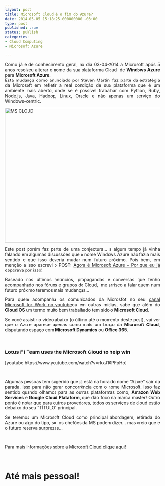 ```yaml
---
layout: post
title: Microsoft Cloud é o fim do Azure?
date: 2014-05-05 15:18:25.000000000 -03:00
type: post
published: true
status: publish
categories:
- Cloud Computing
- Microsoft Azure

---
```

<p align="justify">Como já é de conhecimento geral, no dia 03-04-2014 a Microsoft após 5 anos resolveu alterar o nome da sua plataforma Cloud&#160; de <strong>Windows Azure</strong> para <strong>Microsoft Azure</strong>. <br />Esta mudança como anunciado por Steven Martin, faz parte da estratégia da Microsoft em refletir a real condição de sua plataforma que é um ambiente mais aberto, onde se é possível trabalhar com Python, Ruby, Node.js, Java, Hadoop, Linux, Oracle e não apenas um serviço do Windows-centric.</p>
<p><a href="http://blob.vitormeriat.com.br/images/2014/05/ms-cloud.png"><img title="MS CLOUD" style="background-image:none;float:none;padding-top:0;padding-left:0;margin-left:auto;display:block;padding-right:0;margin-right:auto;border-width:0;"   alt="MS CLOUD" src="http://blob.vitormeriat.com.br/images/2014/05/ms-cloud.png" width="540" height="438" /></a></p>
<p><!--more-->
<p align="justify">Este post porém faz parte de uma conjectura... a algum tempo já vinha falando em algumas discussões que o nome Windows Azure não fazia mais sentido e que isso deveria mudar num futuro próximo. Pois bem, em menção a isso escrevi o POST: <a href="http://vitormeriat.com.br/2014/03/26/agora-microsoft-azure-por-que-eu-j-esperava-por-isso/" target="_blank">Agora é Microsoft Azure – Por que eu já esperava por isso!</a></p>
<p align="justify">Baseado nos últimos anúncios, propagandas e conversas que tenho acompanhado nos fóruns e grupos de Cloud,&#160; me arrisco a falar quem num futuro próximo teremos mais mudanças…</p>
<p align="justify">Para quem acompanha os comunicados da Microsfot no seu <a href="https://www.youtube.com/user/MicrosoftSBC" target="_blank">canal Microsoft for Work no youtube</a>ou em outras mídias, sabe que além do <strong>Cloud OS</strong> um termo muito bem trabalhado tem sido o <strong>Microsoft Cloud</strong>.</p>
<p align="justify">Se você assistir o vídeo abaixo (o último até o momento deste post), vai ver que o Azure aparece apenas como mais um braço da <strong>Microsoft Cloud</strong>, disputando espaço com <strong>Microsoft Dynamics</strong> ou <strong>Office 365</strong>.</p>
<p>&#160;</p>
<h3><font style="font-weight:bold;">Lotus F1 Team uses the Microsoft Cloud to help win</font></h3>
<p> [youtube https://www.youtube.com/watch?v=rkxJ10PFpHo]
<p>&#160;</p>
<p align="justify">Algumas pessoas tem sugerido que já está na hora do nome “Azure” sair da parada. Isso para não gerar concorrência com o nome Microsoft. Isso faz sentido quando olhamos para as outras plataformas como, <strong>Amazon Web Services </strong>e <strong>Google Cloud Plataform, </strong>que dão foco na marca master! Outro ponto é notar que para outros provedores, todos os serviços de cloud estão debaixo do seu “TÍTULO” principal.</p>
<p align="justify">Se teremos um Microsoft Cloud como principal abordagem, retirada do Azure ou algo do tipo, só&#160; os chefões da MS podem dizer… mas creio que e o futuro reserva surprezas… </p>
<p align="justify">&#160;</p>
<p align="justify">Para mais informações sobre a <a href="http://www.microsoft.com/enterprise/MicrosoftCloud" target="_blank">Microsoft Cloud clique aqui!</a></p>
<p>&#160;</p>
<h1>Até mais pessoal!</h1>
